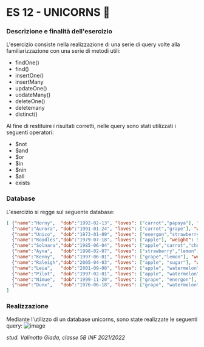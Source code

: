 # ES 12 - UNICORNS 🦄

### Descrizione e finalità dell'esercizio
L'esercizio consiste nella realizzazione di una serie di query volte alla familiarizzazione con una serie di metodi utili:
- findOne()
- find()
- insertOne()
- insertMany
- updateOne()
- uodateMany()
- deleteOne()
- deletemany
- distinct()

Al fine di restituire i risultati corretti, nelle query sono stati utilizzati i seguenti operatori:
- $not
- $and
- $or
- $in
- $nin
- $all
- exists

### Database
L'esercizio si regge sul seguente database:
```json
[ {"name":"Horny",  "dob":"1992-02-13", "loves": ["carrot","papaya"], "weight": 600, "gender": "m", "vampires":63, "hair":"grey"},
  {"name":"Aurora", "dob":"1991-01-24", "loves": ["carrot","grape"], "weight": 450, "gender": "f", "vampires": 43, "hair":"blonde"},
  {"name":"Unico",  "dob":"1973-01-09", "loves": ["energon","strawberry"], "weight": 984, "gender": "m", "vampires": 182, "hair":"brown"},
  {"name":"Roodles","dob":"1979-07-18", "loves": ["apple"], "weight": 575, "gender": "m", "vampires": 99, "hair":"brown"},
  {"name":"Solnara","dob":"1985-06-04", "loves": ["apple","carrot","chocolate"], "weight":550, "gender":"f", "vampires":80, "hair":"grey"},
  {"name":"Ayna",   "dob":"1998-02-07", "loves": ["strawberry","lemon"], "weight":733, "gender":"f", "vampires": 40, "hair":"brown"},
  {"name":"Kenny",  "dob":"1997-06-01", "loves": ["grape","lemon"], "weight": 690, "gender": "m", "vampires": 39, "hair":"grey"},
  {"name":"Raleigh","dob":"2005-04-03", "loves": ["apple", "sugar"], "weight": 421, "gender": "m", "vampires": 2, "hair":"brown"},
  {"name":"Leia",   "dob":"2001-09-08", "loves": ["apple", "watermelon"], "weight":601, "gender":"f", "vampires": 33, "hair":"blonde"},
  {"name":"Pilot",  "dob":"1997-02-01", "loves": ["apple", "watermelon"], "weight":650, "gender":"m", "vampires": 54, "hair":"brown"},
  {"name":"Nimue",  "dob":"1999-11-20", "loves": ["grape", "energon"], "weight": 540, "gender": "f", "hair":"blonde", "vaccinated":true},
  {"name":"Dunx",   "dob":"1976-06-18", "loves": ["grape", "watermelon"], "weight":704, "gender":"m", "vampires":165, "hair":"grey"}
]
```
### Realizzazione
Mediante l'utilizzo di un database unicorns, sono state realizzate le seguenti query:
![image](https://user-images.githubusercontent.com/62563624/141138813-0df93e6f-32f1-4561-9abc-a379e8f33298.png)

_stud. Valinotto Giada, classe 5B INF 2021/2022_
